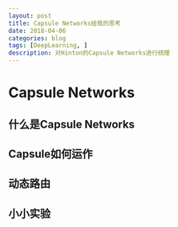 ```yaml
---
layout: post
title: Capsule Networks给我的思考
date: 2018-04-06
categories: blog
tags: [DeepLearning, ]
description: 对Hinton的Capsule Networks进行梳理
---
```


# Capsule Networks

## 什么是Capsule Networks

## Capsule如何运作

## 动态路由

## 小小实验